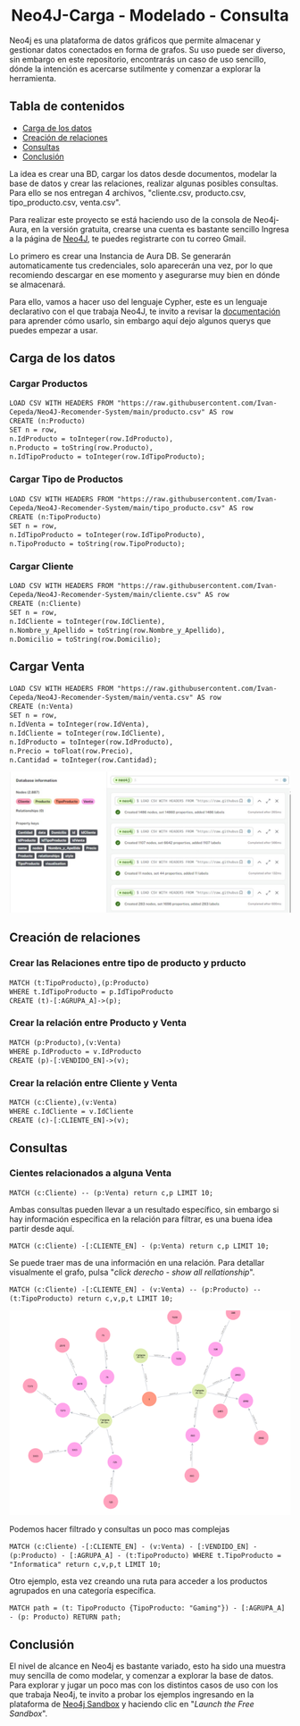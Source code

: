 <h1 align="center"> Neo4J-Carga - Modelado - Consulta </h1>

Neo4j es una plataforma de datos gráficos que permite almacenar y gestionar datos conectados en forma de grafos. Su uso puede ser diverso, sin embargo en este repositorio, encontrarás un caso de uso sencillo, dónde la intención es acercarse sutilmente y comenzar a explorar la herramienta. 

## Tabla de contenidos

- [Carga de los datos](#carga-de-los-datos)
- [Creación de relaciones](#creación-de-relaciones)
- [Consultas](#consultas)
- [Conclusión](#Conclusión)

La idea es crear una BD, cargar los datos desde documentos, modelar la base de datos y crear las relaciones, realizar algunas posibles consultas. Para ello se nos entregan 4 archivos, "cliente.csv, producto.csv, tipo_producto.csv, venta.csv".

Para realizar este proyecto se está haciendo uso de la consola de Neo4j-Aura, en la versión gratuita, crearse una cuenta es bastante sencillo
Ingresa a la página de [Neo4J](https://neo4j.com/cloud/platform/aura-graph-database/?ref=nav-get-started-cta), te puedes registrarte con tu correo Gmail.

Lo primero es crear una Instancia de Aura DB.
Se generarán automaticamente tus credenciales, solo aparecerán una vez, por lo que recomiendo descargar en ese momento y asegurarse muy bien en dónde se almacenará.

Para ello, vamos a hacer uso del lenguaje Cypher, este es un lenguaje declarativo con el que trabaja Neo4J, te invito a revisar la [documentación](https://neo4j.com/docs/cypher-manual/current/introduction/) para aprender cómo usarlo, sin embargo aquí dejo algunos querys que puedes empezar a usar.

## Carga de los datos

### Cargar Productos
````
LOAD CSV WITH HEADERS FROM "https://raw.githubusercontent.com/Ivan-Cepeda/Neo4J-Recomender-System/main/producto.csv" AS row
CREATE (n:Producto)
SET n = row,
n.IdProducto = toInteger(row.IdProducto),
n.Producto = toString(row.Producto), 
n.IdTipoProducto = toInteger(row.IdTipoProducto);
````
### Cargar Tipo de Productos
````
LOAD CSV WITH HEADERS FROM "https://raw.githubusercontent.com/Ivan-Cepeda/Neo4J-Recomender-System/main/tipo_producto.csv" AS row
CREATE (n:TipoProducto)
SET n = row,
n.IdTipoProducto = toInteger(row.IdTipoProducto),
n.TipoProducto = toString(row.TipoProducto);
````
### Cargar Cliente
````
LOAD CSV WITH HEADERS FROM "https://raw.githubusercontent.com/Ivan-Cepeda/Neo4J-Recomender-System/main/cliente.csv" AS row
CREATE (n:Cliente)
SET n = row,
n.IdCliente = toInteger(row.IdCliente),
n.Nombre_y_Apellido = toString(row.Nombre_y_Apellido),
n.Domicilio = toString(row.Domicilio);
````
## Cargar Venta
````
LOAD CSV WITH HEADERS FROM "https://raw.githubusercontent.com/Ivan-Cepeda/Neo4J-Recomender-System/main/venta.csv" AS row
CREATE (n:Venta)
SET n = row,
n.IdVenta = toInteger(row.IdVenta),
n.IdCliente = toInteger(row.IdCliente),
n.IdProducto = toInteger(row.IdProducto),
n.Precio = toFloat(row.Precio),
n.Cantidad = toInteger(row.Cantidad);
````
![Carga Datos](Images/Carga-de-datos.jpeg)
## Creación de relaciones
### Crear las Relaciones entre tipo de producto y prducto
````
MATCH (t:TipoProducto),(p:Producto)
WHERE t.IdTipoProducto = p.IdTipoProducto
CREATE (t)-[:AGRUPA_A]->(p);
````
### Crear la relación entre Producto y Venta
````
MATCH (p:Producto),(v:Venta)
WHERE p.IdProducto = v.IdProducto
CREATE (p)-[:VENDIDO_EN]->(v);
````
### Crear la relación entre Cliente y Venta
````
MATCH (c:Cliente),(v:Venta)
WHERE c.IdCliente = v.IdCliente
CREATE (c)-[:CLIENTE_EN]->(v);
````
## Consultas
### Cientes relacionados a alguna Venta
````
MATCH (c:Cliente) -- (p:Venta) return c,p LIMIT 10;
````
Ambas consultas pueden llevar a un resultado específico, sin embargo si hay información específica en la relación para filtrar, es una buena idea partir desde aquí.
````
MATCH (c:Cliente) -[:CLIENTE_EN] - (p:Venta) return c,p LIMIT 10;
````
Se puede traer mas de una información en una relación. Para detallar visualmente el grafo, pulsa "*click derecho - show all rellationship*".
````
MATCH (c:Cliente) -[:CLIENTE_EN] - (v:Venta) -- (p:Producto) -- (t:TipoProducto) return c,v,p,t LIMIT 10;
````
![Relaciones](Images/relaciones.png)

Podemos hacer filtrado y consultas un poco mas complejas
````
MATCH (c:Cliente) -[:CLIENTE_EN] - (v:Venta) - [:VENDIDO_EN] - (p:Producto) - [:AGRUPA_A] - (t:TipoProducto) WHERE t.TipoProducto = "Informatica" return c,v,p,t LIMIT 10;
````
Otro ejemplo, esta vez creando una ruta para acceder a los productos agrupados en una categoría específica.
````
MATCH path = (t: TipoProducto {TipoProducto: "Gaming"}) - [:AGRUPA_A] - (p: Producto) RETURN path;
````
## Conclusión
El nivel de alcance en Neo4j es bastante variado, esto ha sido una muestra muy sencilla de como modelar, y comenzar a explorar la base de datos. Para explorar y jugar un poco mas con los distintos casos de uso con los que trabaja Neo4j, te invito a probar los ejemplos ingresando en la plataforma de [Neo4j Sandbox](https://neo4j.com/sandbox/) y haciendo clic en "*Launch the Free Sandbox*". 
